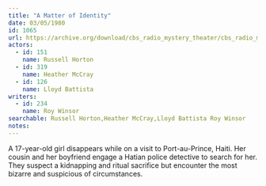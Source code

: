 ```yaml
---
title: "A Matter of Identity"
date: 03/05/1980
id: 1065
url: https://archive.org/download/cbs_radio_mystery_theater/cbs_radio_mystery_theater-1051-1100.zip/cbs_radio_mystery_theater-1051-1100%2Fcbsrmt_1065_a_matter_of_identity.mp3
actors:  
  - id: 151
    name: Russell Horton  
  - id: 319
    name: Heather McCray  
  - id: 126
    name: Lloyd Battista
writers:  
  - id: 234
    name: Roy Winsor
searchable: Russell Horton,Heather McCray,Lloyd Battista Roy Winsor
notes:  
---
```

A 17-year-old girl disappears while on a visit to Port-au-Prince, Haiti. Her cousin and her boyfriend engage a Hatian police detective to search for her. They suspect a kidnapping and ritual sacrifice but encounter the most bizarre and suspicious of circumstances.